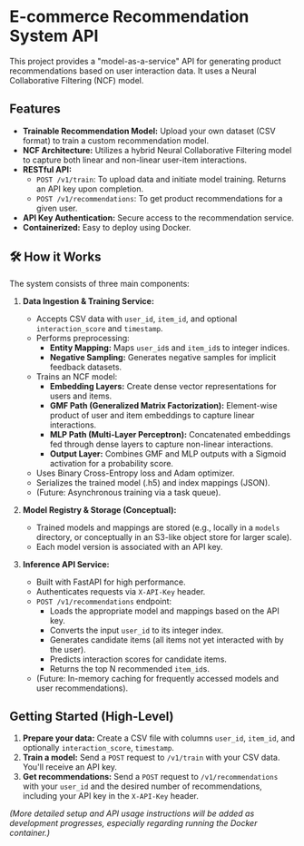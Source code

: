 # E-commerce Recommendation System API

This project provides a "model-as-a-service" API for generating product recommendations based on user interaction data. It uses a Neural Collaborative Filtering (NCF) model.

## Features

*   **Trainable Recommendation Model:** Upload your own dataset (CSV format) to train a custom recommendation model.
*   **NCF Architecture:** Utilizes a hybrid Neural Collaborative Filtering model to capture both linear and non-linear user-item interactions.
*   **RESTful API:**
    *   `POST /v1/train`: To upload data and initiate model training. Returns an API key upon completion.
    *   `POST /v1/recommendations`: To get product recommendations for a given user.
*   **API Key Authentication:** Secure access to the recommendation service.
*   **Containerized:** Easy to deploy using Docker.

## 🛠️ How it Works

The system consists of three main components:

1.  **Data Ingestion & Training Service:**
    *   Accepts CSV data with `user_id`, `item_id`, and optional `interaction_score` and `timestamp`.
    *   Performs preprocessing:
        *   **Entity Mapping:** Maps `user_id`s and `item_id`s to integer indices.
        *   **Negative Sampling:** Generates negative samples for implicit feedback datasets.
    *   Trains an NCF model:
        *   **Embedding Layers:** Create dense vector representations for users and items.
        *   **GMF Path (Generalized Matrix Factorization):** Element-wise product of user and item embeddings to capture linear interactions.
        *   **MLP Path (Multi-Layer Perceptron):** Concatenated embeddings fed through dense layers to capture non-linear interactions.
        *   **Output Layer:** Combines GMF and MLP outputs with a Sigmoid activation for a probability score.
    *   Uses Binary Cross-Entropy loss and Adam optimizer.
    *   Serializes the trained model (.h5) and index mappings (JSON).
    *   (Future: Asynchronous training via a task queue).

2.  **Model Registry & Storage (Conceptual):**
    *   Trained models and mappings are stored (e.g., locally in a `models` directory, or conceptually in an S3-like object store for larger scale).
    *   Each model version is associated with an API key.

3.  **Inference API Service:**
    *   Built with FastAPI for high performance.
    *   Authenticates requests via `X-API-Key` header.
    *   `POST /v1/recommendations` endpoint:
        *   Loads the appropriate model and mappings based on the API key.
        *   Converts the input `user_id` to its integer index.
        *   Generates candidate items (all items not yet interacted with by the user).
        *   Predicts interaction scores for candidate items.
        *   Returns the top N recommended `item_id`s.
    *   (Future: In-memory caching for frequently accessed models and user recommendations).

## Getting Started (High-Level)

1.  **Prepare your data:** Create a CSV file with columns `user_id`, `item_id`, and optionally `interaction_score`, `timestamp`.
2.  **Train a model:** Send a `POST` request to `/v1/train` with your CSV data. You'll receive an API key.
3.  **Get recommendations:** Send a `POST` request to `/v1/recommendations` with your `user_id` and the desired number of recommendations, including your API key in the `X-API-Key` header.

*(More detailed setup and API usage instructions will be added as development progresses, especially regarding running the Docker container.)*
